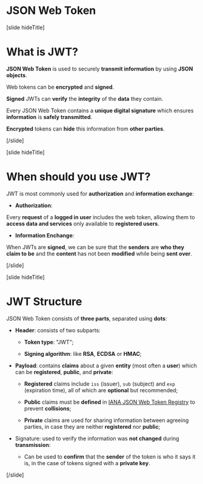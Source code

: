 # JSON Web Token

[slide hideTitle]

# What is JWT?

**JSON Web Token** is used to securely **transmit information** by using **JSON objects**.

Web tokens can be **encrypted** and **signed**.

**Signed** JWTs can **verify** the **integrity** of the **data** they contain.

Every JSON Web Token contains a **unique digital signature** which ensures **information** is **safely transmitted**.

**Encrypted** tokens can **hide** this information from **other parties**.

[/slide]


[slide hideTitle]

# When should you use JWT?

JWT is most commonly used for **authorization** and **information exchange**:

- **Authorization**:

Every **request** of a **logged in user** includes the web token, allowing them to **access data and services** only available to **registered users**.

- **Information Enchange**:

When JWTs are **signed**, we can be sure that the **senders** are **who they claim to be** and the **content** has not been **modified** while being **sent over**.


[/slide]


[slide hideTitle]

# JWT Structure

JSON Web Token consists of **three parts**, separated using **dots**:

- **Header**: consists of two subparts:

  - **Token type**: "JWT";

  - **Signing algorithm**: like **RSA**, **ECDSA** or **HMAC**;


- **Payload**: contains **claims** about a given **entity** (most often a **user**) which can be **registered**, **public**, and **private**:

  - **Registered** claims include `iss` \(issuer\), `sub` \(subject\) and `exp` \(expiration time\), all of which are **optional** but recommended;

  - **Public** claims must be **defined** in [IANA JSON Web Token Registry](https://www.iana.org/assignments/jwt/jwt.xhtml) to prevent **collisions**;

  - **Private** claims are used for sharing information between agreeing parties, in case they are neither **registered** nor **public**;
  

- Signature: used to verify the information was **not changed** during **transmission**:

  - Can be used to **confirm** that the **sender** of the token is who it says it is, in the case of tokens signed with a **private key**.
  

[/slide]